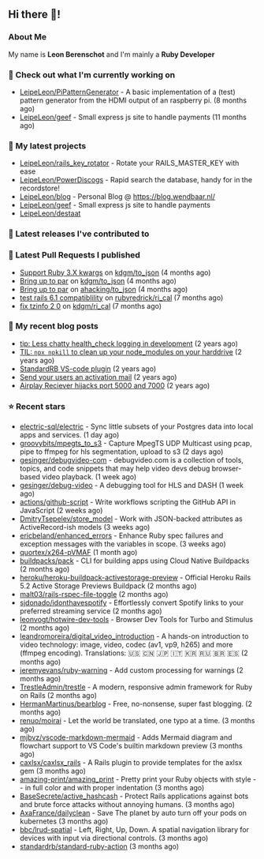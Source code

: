 ## Hi there 👋!

### About Me

My name is **Leon Berenschot** and I'm mainly a **Ruby Developer**
<br>

### 👷 Check out what I'm currently working on

- [LeipeLeon/PiPatternGenerator](https://github.com/LeipeLeon/PiPatternGenerator) - A basic implementation of a (test) pattern generator from the HDMI output of an raspberry pi. (8 months ago)
- [LeipeLeon/geef](https://github.com/LeipeLeon/geef) - Small express js site to handle payments (11 months ago)

### 🌱 My latest projects

- [LeipeLeon/rails_key_rotator](https://github.com/LeipeLeon/rails_key_rotator) - Rotate your RAILS_MASTER_KEY with ease
- [LeipeLeon/PowerDiscogs](https://github.com/LeipeLeon/PowerDiscogs) - Rapid search the database, handy for in the recordstore!
- [LeipeLeon/blog](https://github.com/LeipeLeon/blog) - Personal Blog @ https://blog.wendbaar.nl/
- [LeipeLeon/geef](https://github.com/LeipeLeon/geef) - Small express js site to handle payments
- [LeipeLeon/destaat](https://github.com/LeipeLeon/destaat)

### 🔭 Latest releases I've contributed to


### 🔨 Latest Pull Requests I published

- [Support Ruby 3.X kwargs](https://github.com/kdgm/to_json/pull/3) on [kdgm/to_json](https://github.com/kdgm/to_json) (4 months ago)
- [Bring up to par](https://github.com/kdgm/to_json/pull/2) on [kdgm/to_json](https://github.com/kdgm/to_json) (4 months ago)
- [Bring up to par](https://github.com/ahacking/to_json/pull/8) on [ahacking/to_json](https://github.com/ahacking/to_json) (4 months ago)
- [test rails 6.1 compatiblility](https://github.com/rubyredrick/ri_cal/pull/24) on [rubyredrick/ri_cal](https://github.com/rubyredrick/ri_cal) (7 months ago)
- [fix tzinfo 2 0](https://github.com/kdgm/ri_cal/pull/4) on [kdgm/ri_cal](https://github.com/kdgm/ri_cal) (7 months ago)

### 📜 My recent blog posts

- [tip: Less chatty health_check logging in development](https://www.wendbaar.nl/posts/2023/07/tip_less_chatty_health_check_logging_in_development) (2 years ago)
- [TIL: `npx npkill` to clean up your node_modules on your harddrive](https://www.wendbaar.nl/posts/2023/03/til_npx_npkill_to_clean_up_your_node_modules_on_your_harddrive) (2 years ago)
- [StandardRB VS-code plugin](https://www.wendbaar.nl/posts/2023/02/standardrb_vscode_plugin) (2 years ago)
- [Send your users an activation mail](https://www.wendbaar.nl/posts/2023/02/send_your_users_an_activation_mail) (2 years ago)
- [Airplay Reciever hijacks port 5000 and 7000](https://www.wendbaar.nl/posts/2023/02/airplay_reciever_hijacks_port_5000_and_7000) (2 years ago)

### ⭐ Recent stars

- [electric-sql/electric](https://github.com/electric-sql/electric) - Sync little subsets of your Postgres data into local apps and services. (1 day ago)
- [groovybits/mpegts_to_s3](https://github.com/groovybits/mpegts_to_s3) - Capture MpegTS UDP Multicast using pcap, pipe to ffmpeg for hls segmentation, upload to s3 (2 days ago)
- [gesinger/debugvideo-com](https://github.com/gesinger/debugvideo-com) - debugvideo.com is a collection of tools, topics, and code snippets that may help video devs debug browser-based video playback. (1 week ago)
- [gesinger/debug-video](https://github.com/gesinger/debug-video) - A debugging tool for HLS and DASH (1 week ago)
- [actions/github-script](https://github.com/actions/github-script) - Write workflows scripting the GitHub API in JavaScript (2 weeks ago)
- [DmitryTsepelev/store_model](https://github.com/DmitryTsepelev/store_model) - Work with JSON-backed attributes as ActiveRecord-ish models (3 weeks ago)
- [ericbeland/enhanced_errors](https://github.com/ericbeland/enhanced_errors) - Enhance Ruby spec failures and exception messages with the variables in scope. (3 weeks ago)
- [quortex/x264-pVMAF](https://github.com/quortex/x264-pVMAF) (1 month ago)
- [buildpacks/pack](https://github.com/buildpacks/pack) - CLI for building apps using Cloud Native Buildpacks (2 months ago)
- [heroku/heroku-buildpack-activestorage-preview](https://github.com/heroku/heroku-buildpack-activestorage-preview) - Official Heroku Rails 5.2 Active Storage Previews Buildpack (2 months ago)
- [malt03/rails-rspec-file-toggle](https://github.com/malt03/rails-rspec-file-toggle) (2 months ago)
- [sjdonado/idonthavespotify](https://github.com/sjdonado/idonthavespotify) - Effortlessly convert Spotify links to your preferred streaming service (2 months ago)
- [leonvogt/hotwire-dev-tools](https://github.com/leonvogt/hotwire-dev-tools) - Browser Dev Tools for Turbo and Stimulus (2 months ago)
- [leandromoreira/digital_video_introduction](https://github.com/leandromoreira/digital_video_introduction) - A hands-on introduction to video technology: image, video, codec (av1, vp9, h265) and more (ffmpeg encoding). Translations: 🇺🇸 🇨🇳 🇯🇵 🇮🇹 🇰🇷 🇷🇺 🇧🇷 🇪🇸 (2 months ago)
- [jeremyevans/ruby-warning](https://github.com/jeremyevans/ruby-warning) - Add custom processing for warnings (2 months ago)
- [TrestleAdmin/trestle](https://github.com/TrestleAdmin/trestle) - A modern, responsive admin framework for Ruby on Rails (2 months ago)
- [HermanMartinus/bearblog](https://github.com/HermanMartinus/bearblog) - Free, no-nonsense, super fast blogging. (2 months ago)
- [renuo/moirai](https://github.com/renuo/moirai) - Let the world be translated, one typo at a time. (3 months ago)
- [mjbvz/vscode-markdown-mermaid](https://github.com/mjbvz/vscode-markdown-mermaid) - Adds Mermaid diagram and flowchart support to VS Code&#39;s builtin markdown preview (3 months ago)
- [caxlsx/caxlsx_rails](https://github.com/caxlsx/caxlsx_rails) - A Rails plugin to provide templates for the axlsx gem (3 months ago)
- [amazing-print/amazing_print](https://github.com/amazing-print/amazing_print) - Pretty print your Ruby objects with style -- in full color and with proper indentation (3 months ago)
- [BaseSecrete/active_hashcash](https://github.com/BaseSecrete/active_hashcash) - Protect Rails applications against bots and brute force attacks without annoying humans. (3 months ago)
- [AxaFrance/dailyclean](https://github.com/AxaFrance/dailyclean) - Save The planet by auto turn off your pods on kubernetes (3 months ago)
- [bbc/lrud-spatial](https://github.com/bbc/lrud-spatial) - Left, Right, Up, Down. A spatial navigation library for devices with input via directional controls. (3 months ago)
- [standardrb/standard-ruby-action](https://github.com/standardrb/standard-ruby-action) (3 months ago)
